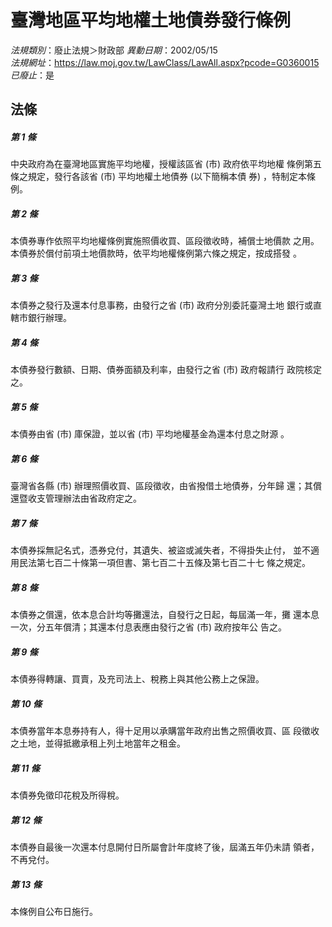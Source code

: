 # 臺灣地區平均地權土地債券發行條例

*法規類別*：廢止法規＞財政部
*異動日期*：2002/05/15  
*法規網址*：https://law.moj.gov.tw/LawClass/LawAll.aspx?pcode=G0360015
*已廢止*：是


## 法條
##### 第 1 條
中央政府為在臺灣地區實施平均地權，授權該區省 (市) 政府依平均地權
條例第五條之規定，發行各該省 (市) 平均地權土地債券 (以下簡稱本債
券) ，特制定本條例。

##### 第 2 條
本債券專作依照平均地權條例實施照價收買、區段徵收時，補償士地價款
之用。
本債券於償付前項土地價款時，依平均地權條例第六條之規定，按成搭發
。

##### 第 3 條
本債券之發行及還本付息事務，由發行之省 (市) 政府分別委託臺灣土地
銀行或直轄市銀行辦理。

##### 第 4 條
本債券發行數額、日期、債券面額及利率，由發行之省 (市) 政府報請行
政院核定之。

##### 第 5 條
本債券由省 (市) 庫保證，並以省 (市) 平均地權基金為還本付息之財源
。

##### 第 6 條
臺灣省各縣 (市) 辦理照價收買、區段徵收，由省撥借土地債券，分年歸
還；其償還暨收支管理辦法由省政府定之。

##### 第 7 條
本債券採無記名式，憑券兌付，其遺失、被盜或滅失者，不得掛失止付，
並不適用民法第七百二十條第一項但書、第七百二十五條及第七百二十七
條之規定。

##### 第 8 條
本債券之償還，依本息合計均等攤還法，自發行之日起，每屆滿一年，攤
還本息一次，分五年償清；其還本付息表應由發行之省 (市) 政府按年公
告之。

##### 第 9 條
本債券得轉讓、買賣，及充司法上、稅務上與其他公務上之保證。

##### 第 10 條
本債券當年本息券持有人，得十足用以承購當年政府出售之照價收買、區
段徵收之土地，並得抵繳承租上列土地當年之租金。

##### 第 11 條
本債券免徵印花稅及所得稅。

##### 第 12 條
本債券自最後一次還本付息開付日所屬會計年度終了後，屆滿五年仍未請
領者，不再兌付。

##### 第 13 條
本條例自公布日施行。


